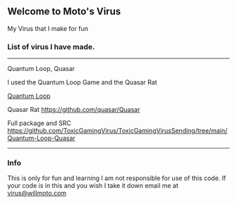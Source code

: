 ## Welcome to Moto's Virus

My Virus that I make for fun

### List of virus I have made.
____________________________________________________________________

Quantum Loop, Quasar

I used the Quantum Loop Game and the Quasar Rat

[Quantum Loop](https://cakeu.itch.io/quantum-loop)

Quasar Rat https://github.com/quasar/Quasar

Full package and SRC 
https://github.com/ToxicGamingVirus/ToxicGamingVirusSending/tree/main/Quantum-Loop-Quasar
____________________________________________________________________

### Info

This is only for fun and learning I am not responsible for use of this code. If your code is in this and you wish I take it down email me at virus@willmoto.com
